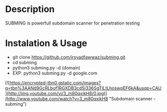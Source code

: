 # Description
SUBMING is powerfull subdomain scanner for penetration testing

# Instalation & Usage
- git clone https://github.com/irsyadfawwaz/subming.git
- cd subming
- python3 subming.py -d (domain)
- EXP: python3 subming.py -d google.com


[![https://encrypted-tbn0.gstatic.com/images?q=tbn%3AANd9GcRLbof1RGXDB3cdSi336SgTILtLhoswpEF6kA&usqp=CAU](http://img.youtube.com/vi/3_m80qxikH8/0.jpg)](http://www.youtube.com/watch?v=3_m80qxikH8 "Subdomain scanner - subming")


